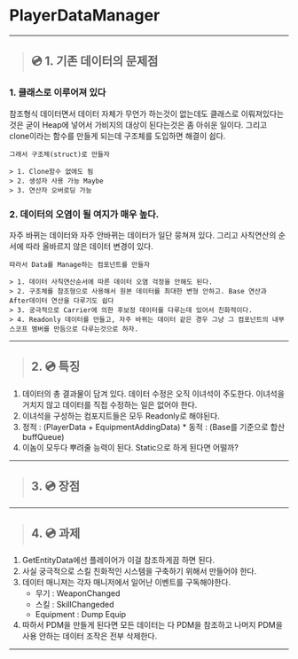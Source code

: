 # PlayerDataManager

---

> ## 💿 1. 기존 데이터의 문제점
### 1. 클래스로 이루어져 있다
참조형식 데이터면서 데이터 자체가 무언가 하는것이 없는데도 클래스로 이뤄져있다는것은
굳이 Heap에 넣어서 가비지의 대상이 된다는것은 좀 아쉬운 일이다.
그리고 clone이라는 함수를 만들게 되는데 구조체를 도입하면 해결이 쉽다.

```
그래서 구조체(struct)로 만들자

> 1. Clone함수 없에도 됨
> 2. 생성자 사용 가능 Maybe
> 3. 연산자 오버로딩 가능 
``` 

### 2. 데이터의 오염이 될 여지가 매우 높다.
자주 바뀌는 데이터와 자주 안바뀌는 데이터가 일단 뭉쳐져 있다.
그리고 사칙연산의 순서에 따라 올바르지 않은 데이터 변경이 있다.

```
따라서 Data를 Manage하는 컴포넌트를 만들자

> 1. 데이터 사칙연산순서에 따른 데이터 오염 걱정을 안해도 된다.
> 2. 구조체를 참조형으로 사용해서 원본 데이터를 최대한 변형 안하고. Base 연산과 After데이터 연산을 다루기도 쉽다
> 3. 궁극적으로 Carrier에 의한 후보정 데이터를 다루는데 있어서 친화적이다.
> 4. Readonly 데이터를 만들고, 자주 바뀌는 데이터 같은 경우 그냥 그 컴포넌트의 내부 스코프 멤버를 만듬으로 다루는것으로 하자.
```

---

> ## 2. 💿 특징
1. 데이터의 총 결과물이 담겨 있다. 데이터 수정은 오직 이녀석이 주도한다. 이녀석을 거치지 않고 데이터를 직접 수정하는 일은 없어야 한다.
2. 이녀석을 구성하는 컴포지트들은 모두 Readonly로 해야된다.
3. 정적 : (PlayerData + EquipmentAddingData)  * 동적 : (Base를 기준으로 합산buffQueue)
4. 이놈이 모두다 뿌려줄 능력이 된다. Static으로 하게 된다면 어떨까?

---

> ## 3. 💿 장점
---

> ## 4. 💿 과제
1. GetEntityData에선 플레이어가 이걸 참조하게끔 하면 된다.
2. 사실 궁극적으로 스킬 친화적인 시스템을 구축하기 위해서 만들어야 한다.
3. 데이터 매니져는 각자 매니저에서 일어난 이벤트를 구독해야한다.
    * 무기 : WeaponChanged
    * 스킬 : SkillChangeded
    * Equipment : Dump Equip
4. 따하서 PDM을 만들게 된다면 모든 데이터는 다 PDM을 참조하고 나머지 PDM을 사용 안하는 데이터 조작은 전부 삭제한다.


---
